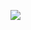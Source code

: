[![](https://images.microbadger.com/badges/image/jkoan/spigot.svg)](https://microbadger.com/images/jkoan/spigot "Get your own image badge on microbadger.com") 

